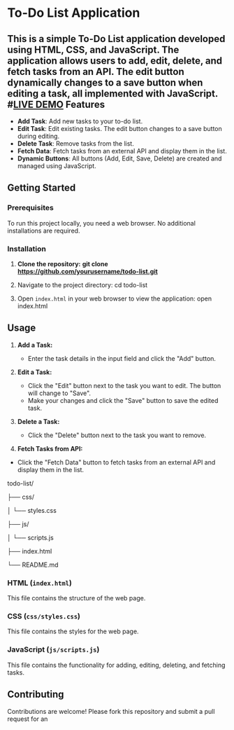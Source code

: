 To-Do List Application
======================

This is a simple To-Do List application developed using HTML, CSS, and JavaScript. The application allows users to add, edit, delete, and fetch tasks from an API. The edit button dynamically changes to a save button when editing a task, all implemented with JavaScript.
#<a href="">LIVE DEMO</a>
Features
--------

*   **Add Task**: Add new tasks to your to-do list.
*   **Edit Task**: Edit existing tasks. The edit button changes to a save button during editing.
*   **Delete Task**: Remove tasks from the list.
*   **Fetch Data**: Fetch tasks from an external API and display them in the list.
*   **Dynamic Buttons**: All buttons (Add, Edit, Save, Delete) are created and managed using JavaScript.

Getting Started
---------------

### Prerequisites

To run this project locally, you need a web browser. No additional installations are required.

### Installation

1.  **Clone the repository:** **git clone https://github.com/yourusername/todo-list.git**
    
2.  Navigate to the project directory: cd todo-list  
    
3.  Open `index.html` in your web browser to view the application: open index.html
    

  

Usage
-----

1.  **Add a Task:**
    
    *   Enter the task details in the input field and click the "Add" button.
2.  **Edit a Task:**
    
    *   Click the "Edit" button next to the task you want to edit. The button will change to "Save".
    *   Make your changes and click the "Save" button to save the edited task.
3.  **Delete a Task:**
    
    *   Click the "Delete" button next to the task you want to remove.
4.  **Fetch Tasks from API:**
    

*   Click the "Fetch Data" button to fetch tasks from an external API and display them in the list.

  

todo-list/

├── css/

│   └── styles.css

├── js/

│   └── scripts.js

├── index.html

└── README.md

  

### HTML (`index.html`)

This file contains the structure of the web page.

### CSS (`css/styles.css`)

This file contains the styles for the web page.

### JavaScript (`js/scripts.js`)

This file contains the functionality for adding, editing, deleting, and fetching tasks.

Contributing
------------

Contributions are welcome! Please fork this repository and submit a pull request for an
